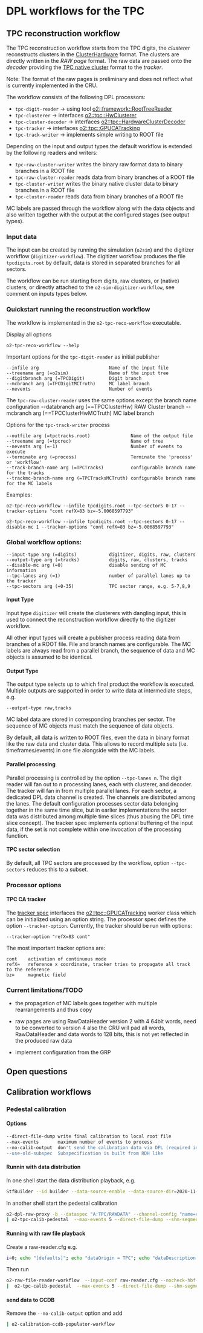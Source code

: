 <!-- doxy
\page refTPCworkflow TPC workflow
/doxy -->

# DPL workflows for the TPC

## TPC reconstruction workflow
The TPC reconstruction workflow starts from the TPC digits, the *clusterer* reconstructs clusters in the
[ClusterHardware](../../../DataFormats/Detectors/TPC/include/DataFormatsTPC/ClusterHardware.h) format.
The clusters are directly written in the  *RAW page* format. The raw data are passed onto the *decoder*
providing the [TPC native cluster](../../../DataFormats/Detectors/TPC/include/DataFormatsTPC/ClusterNative.h)
format to the *tracker*.

Note: The format of the raw pages is preliminary and does not reflect what is currently implemented in the CRU.

The workflow consists of the following DPL processors:

* `tpc-digit-reader` -> using tool [o2::framework::RootTreeReader](../../../Framework/Utils/include/Utils/RootTreeReader.h)
* `tpc-clusterer` -> interfaces [o2::tpc::HwClusterer](../reconstruction/include/TPCReconstruction/HwClusterer.h)
* `tpc-cluster-decoder` -> interfaces [o2::tpc::HardwareClusterDecoder](../reconstruction/include/TPCReconstruction/HardwareClusterDecoder.h)
* `tpc-tracker`	-> interfaces [o2::tpc::GPUCATracking](../reconstruction/include/TPCReconstruction/GPUCATracking.h)
* `tpc-track-writer` -> implements simple writing to ROOT file

Depending on the input and output types the default workflow is extended by the following readers and writers:
* `tpc-raw-cluster-writer` writes the binary raw format data to binary branches in a ROOT file
* `tpc-raw-cluster-reader` reads data from binary branches of a ROOT file
* `tpc-cluster-writer` writes the binary native cluster data to binary branches in a ROOT file
* `tpc-cluster-reader` reads data from binary branches of a ROOT file

MC labels are passed through the workflow along with the data objects and also written together with the
output at the configured stages (see output types).

### Input data
The input can be created by running the simulation (`o2sim`) and the digitizer workflow (`digitizer-workflow`).
The digitizer workflow produces the file `tpcdigits.root` by default, data is stored in separated branches for
all sectors.

The workflow can be run starting from digits, raw clusters, or (native) clusters, or directly attached to the
`o2-sim-digitizer-workflow`, see comment on inputs types below.

### Quickstart running the reconstruction workflow
The workflow is implemented in the `o2-tpc-reco-workflow` executable.

Display all options
```
o2-tpc-reco-workflow --help
```

Important options for the `tpc-digit-reader` as initial publisher
```
--infile arg                          Name of the input file
--treename arg (=o2sim)               Name of the input tree
--digitbranch arg (=TPCDigit)         Digit branch
--mcbranch arg (=TPCDigitMCTruth)     MC label branch
--nevents                             Number of events
```

The `tpc-raw-cluster-reader` uses the same options except the branch name configuration
--databranch arg (==TPCClusterHw)       RAW Cluster branch
--mcbranch arg (==TPCClusterHwMCTruth)  MC label branch

Options for the `tpc-track-writer` process
```
--outfile arg (=tpctracks.root)               Name of the output file
--treename arg (=tpcrec)                      Name of tree
--nevents arg (=-1)                           Number of events to execute
--terminate arg (=process)                    Terminate the 'process' or 'workflow'
--track-branch-name arg (=TPCTracks)          configurable branch name for the tracks
--trackmc-branch-name arg (=TPCTracksMCTruth) configurable branch name for the MC labels
```

Examples:
```
o2-tpc-reco-workflow --infile tpcdigits.root --tpc-sectors 0-17 --tracker-options "cont refX=83 bz=-5.0068597793"
```

```
o2-tpc-reco-workflow --infile tpcdigits.root --tpc-sectors 0-17 --disable-mc 1 --tracker-options "cont refX=83 bz=-5.0068597793"
```

### Global workflow options:
```
--input-type arg (=digits)            digitizer, digits, raw, clusters
--output-type arg (=tracks)           digits, raw, clusters, tracks
--disable-mc arg (=0)                 disable sending of MC information
--tpc-lanes arg (=1)                  number of parallel lanes up to the tracker
--tpc-sectors arg (=0-35)             TPC sector range, e.g. 5-7,8,9
```

#### Input Type
Input type `digitizer` will create the clusterers with dangling input, this is used
to connect the reconstruction workflow directly to the digitizer workflow.

All other input types will create a publisher process reading data from branches of
a ROOT file. File and branch names are configurable. The MC labels are always read
from a parallel branch, the sequence of data and MC objects is assumed to be identical.

#### Output Type
The output type selects up to which final product the workflow is executed. Multiple outputs
are supported in order to write data at intermediate steps, e.g.
```
--output-type raw,tracks
```

MC label data are stored in corresponding branches per sector. The sequence of MC objects must match
the sequence of data objects.

By default, all data is written to ROOT files, even the data in binary format like the raw data and cluster
data. This allows to record multiple sets (i.e. timeframes/events) in one file alongside with the MC labels.

#### Parallel processing
Parallel processing is controlled by the option `--tpc-lanes n`. The digit reader will fan out to n processing
lanes, each with clusterer, and decoder. The tracker will fan in from multiple parallel lanes.
For each sector, a dedicated DPL data channel is created. The channels are distributed among the lanes.
The default configuration processes sector data belonging together in the same time slice, but in earlier
implementations the sector data was distributed among multiple time slices (thus abusing the DPL time
slice concept). The tracker spec implements optional buffering of the input data, if the set is not complete
within one invocation of the processing function.

#### TPC sector selection
By default, all TPC sectors are processed by the workflow, option `--tpc-sectors` reduces this to a subset.

### Processor options

#### TPC CA tracker
The [tracker spec](src/CATrackerSpec.cxx) interfaces the [o2::tpc::GPUCATracking](../reconstruction/include/TPCReconstruction/GPUCATracking.h)
worker class which can be initialized using an option string. The processor spec defines the option `--tracker-option`. Currently, the tracker
should be run with options:
```
--tracker-option "refX=83 cont"
```

The most important tracker options are:
```
cont    activation of continuous mode
refX=   reference x coordinate, tracker tries to propagate all track to the reference
bz=     magnetic field
```

### Current limitations/TODO
* the propagation of MC labels goes together with multiple rearrangements and thus copy
* raw pages are using RawDataHeader version 2 with 4 64bit words, need to be converted to version 4
  also the CRU will pad all words, RawDataHeader and data words to 128 bits, this is not yet reflected
  in the produced raw data

* implement configuration from the GRP

## Open questions

## Calibration workflows

### Pedestal calibration
#### Options
```bash
--direct-file-dump write final calibration to local root file
--max-events       maximum number of events to process
--no-calib-output  don't send the calibration data via DPL (required in case the calibration write is not attached)
--use-old-subspec  Subspecification is built from RDH like 
```

#### Runnin with data distribution
In one shell start the data distribution playback, e.g.
```bash
StfBuilder --id builder --data-source-enable --data-source-dir=2020-11-11T14_18_25Z --data-source-rate=100 --dpl-channel-name=dpl-chan  --channel-config "name=dpl-chan,type=pair,method=connect,address=ipc:///tmp/stf-builder-dpl-pipe-0,transport=zeromq,rateLogging=1"
```

In another shell start the pedestal calibration
```bash
o2-dpl-raw-proxy -b --dataspec "A:TPC/RAWDATA" --channel-config "name=readout-proxy,type=pair,method=bind,address=ipc:///tmp/stf-builder-dpl-pipe-0,transport=zeromq,rateLogging=1" \
| o2-tpc-calib-pedestal  --max-events 5 --direct-file-dump --shm-segment-size $((8<<30)) --no-calib-output --use-old-subspec
```

#### Running with raw file playback
Create a raw-reader.cfg e.g.
```bash
i=0; echo "[defaults]"; echo "dataOrigin = TPC"; echo "dataDescription = RAWDATA"; echo; for file in *.raw; do echo "[input-$i]"; echo "dataOrigin = TPC"; echo "dataDescription = RAWDATA"; echo "filePath=$file"; echo; i=$((i+1)); done > raw-reader.cfg
```

Then run
```bash
o2-raw-file-reader-workflow  --input-conf raw-reader.cfg --nocheck-hbf-per-tf --nocheck-hbf-jump --shm-segment-size $((8<<30)) \
|  o2-tpc-calib-pedestal  --max-events 5 --direct-file-dump --shm-segment-size $((8<<30)) --no-calib-output
```

#### send data to CCDB
Remove the `--no-calib-output` option and add
```bash
| o2-calibration-ccdb-populator-workflow
```
